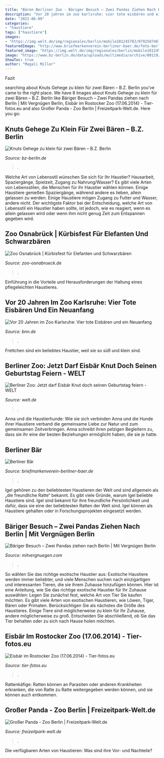 ```yaml
---
title: "Bären Berliner Zoo - Bäriger Besuch – Zwei Pandas Ziehen Nach Berlin"
description: "Vor 20 jahren im zoo karlsruhe: vier tote eisbären und ein neuanfang"
date: "2022-06-09"
categories:
- "haustiere"
tags: ["haustiere"]
images:
- "https://img.welt.de/img/regionales/berlin/mobile101245782/0792507467-ci102l-w1024/knut6-DW-Berlin-Berlin-jpg.jpg"
featuredImage: "http://www.briefmarkenverein-berliner-baer.de/foto-berliner-baer/berliner-baer-750-gross.jpg"
featured_image: "https://img.welt.de/img/regionales/berlin/mobile101245782/0792507467-ci102l-w1024/knut6-DW-Berlin-Berlin-jpg.jpg"
image: "https://www.bz-berlin.de/data/uploads/multimedia/archive/00119/knut_119015a-709x432.jpg"
ShowToc: true
author: "Magali Miller"
---
```



Fazit

	

		
searching about Knuts Gehege zu klein für zwei Bären – B.Z. Berlin you've came to the right place. We have 8 Images about Knuts Gehege zu klein für zwei Bären – B.Z. Berlin like Bäriger Besuch – Zwei Pandas ziehen nach Berlin | Mit Vergnügen Berlin, Eisbär im Rostocker Zoo (17.06.2014) - Tier-fotos.eu and also Großer Panda - Zoo Berlin | Freizeitpark-Welt.de. Here you go:
		
    
## Knuts Gehege Zu Klein Für Zwei Bären – B.Z. Berlin

<img loading=lazy src="https://www.bz-berlin.de/data/uploads/multimedia/archive/00119/knut_119015a-709x432.jpg" onerror="this.onerror=null;this.src='https://tse2.mm.bing.net/th?id=OIP.NctpzaoCPOc6SxYRBPShQQHaEg&amp;pid=15.1';" alt="Knuts Gehege zu klein für zwei Bären – B.Z. Berlin">

_Source: bz-berlin.de_

>. 

	

Welche Art von Lebensstil wünschen Sie sich für Ihr Haustier? Hausarbeit, Spaziergänge, Spielzeit, Zugang zu Nahrung/Wasser?
Es gibt viele Arten von Lebensstilen, die Menschen für ihr Haustier wählen können. Einige Haustiere genießen Spaziergänge, während andere es lieben, allein gelassen zu werden. Einige Haustiere mögen Zugang zu Futter und Wasser, andere nicht. Der wichtigste Faktor bei der Entscheidung, welche Art von Lebensstil ein Haustier haben sollte, ist jedoch, wie es reagiert, wenn es allein gelassen wird oder wenn ihm nicht genug Zeit zum Entspannen gegeben wird.

    
## Zoo Osnabrück | Kürbisfest Für Elefanten Und Schwarzbären

<img loading=lazy src="https://www.zoo-osnabrueck.de/fileadmin/dateien/Fotos/Zoo-OS-KuerbisfuerElefanten221020E.JPG" onerror="this.onerror=null;this.src='https://tse3.mm.bing.net/th?id=OIP.f8-QtDz90tcwQyVI8DpdRwHaE8&amp;pid=15.1';" alt="Zoo Osnabrück | Kürbisfest für Elefanten und Schwarzbären">

_Source: zoo-osnabrueck.de_

>. 

	

Einführung in die Vorteile und Herausforderungen der Haltung eines pflegeleichten Haustieres.

    
## Vor 20 Jahren Im Zoo Karlsruhe: Vier Tote Eisbären Und Ein Neuanfang

<img loading=lazy src="https://bnn.de/karlsruhe/do_zoo_fuetterung036/alternates/LANDSCAPE_13x7_BASE/do_zoo_fuetterung036" onerror="this.onerror=null;this.src='https://tse4.mm.bing.net/th?id=OIP.kX4ks1EAixzErAjsF8jsPAHaD_&amp;pid=15.1';" alt="Vor 20 Jahren im Zoo Karlsruhe: Vier tote Eisbären und ein Neuanfang">

_Source: bnn.de_

>. 

	

Frettchen sind ein beliebtes Haustier, weil sie so süß und klein sind.

    
## Berliner Zoo: Jetzt Darf Eisbär Knut Doch Seinen Geburtstag Feiern - WELT

<img loading=lazy src="https://img.welt.de/img/regionales/berlin/mobile101245782/0792507467-ci102l-w1024/knut6-DW-Berlin-Berlin-jpg.jpg" onerror="this.onerror=null;this.src='https://tse1.mm.bing.net/th?id=OIP.1d_Oi9FxM9MYYOELR5GefgHaHP&amp;pid=15.1';" alt="Berliner Zoo: Jetzt darf Eisbär Knut doch seinen Geburtstag feiern - WELT">

_Source: welt.de_

>. 

	

Anna und die Haustierhunde: Wie sie sich verbinden
Anna und die Hunde ihrer Haustiere verband die gemeinsame Liebe zur Natur und zum gemeinsamen Zeitverbringen. Anna schreibt ihren pelzigen Begleitern zu, dass sie ihr eine der besten Beziehungen ermöglicht haben, die sie je hatte.

    
## Berliner Bär

<img loading=lazy src="http://www.briefmarkenverein-berliner-baer.de/foto-berliner-baer/berliner-baer-750-gross.jpg" onerror="this.onerror=null;this.src='https://tse4.mm.bing.net/th?id=OIP.B2CNRnqDTnASkciNA-J8CwHaFr&amp;pid=15.1';" alt="Berliner Bär">

_Source: briefmarkenverein-berliner-baer.de_

>. 

	

Igel gehören zu den beliebtesten Haustieren der Welt und sind allgemein als „die freundliche Ratte“ bekannt.
Es gibt viele Gründe, warum Igel beliebte Haustiere sind. Igel sind bekannt für ihre freundliche Persönlichkeit und dafür, dass sie eine der beliebtesten Ratten der Welt sind. Igel können als Haustiere gehalten oder in Forschungsprojekten eingesetzt werden.

    
## Bäriger Besuch – Zwei Pandas Ziehen Nach Berlin | Mit Vergnügen Berlin

<img loading=lazy src="https://mitvergnuegen.com/wp-content/uploads/2017/06/panda-martinez-de-la-varga-shutterstock.jpg" onerror="this.onerror=null;this.src='https://tse2.mm.bing.net/th?id=OIP.QlOHHJTpvwZPmWZxWYghZAHaE6&amp;pid=15.1';" alt="Bäriger Besuch – Zwei Pandas ziehen nach Berlin | Mit Vergnügen Berlin">

_Source: mitvergnuegen.com_

>. 

	

So wählen Sie das richtige exotische Haustier aus:
Exotische Haustiere werden immer beliebter, und viele Menschen suchen nach einzigartigen und interessanten Tieren, die sie ihrem Zuhause hinzufügen können. Hier ist eine Anleitung, wie Sie das richtige exotische Haustier für Ihr Zuhause auswählen: Legen Sie zunächst fest, welche Art von Tier Sie kaufen möchten. Es gibt viele Arten von exotischen Haustieren, wie Löwen, Tiger, Bären oder Primaten. Berücksichtigen Sie als nächstes die Größe des Haustieres. Einige Tiere sind möglicherweise zu klein für Ihr Zuhause, andere möglicherweise zu groß. Entscheiden Sie abschließend, ob Sie das Tier behalten oder zu sich nach Hause holen möchten.

    
## Eisbär Im Rostocker Zoo (17.06.2014) - Tier-fotos.eu

<img loading=lazy src="https://www.tier-fotos.eu/1200/eisbaer-rostocker-zoo-17062014--16363.jpg" onerror="this.onerror=null;this.src='https://tse3.mm.bing.net/th?id=OIP.2qqeXCSyMNfSgSODhF86-QHaE7&amp;pid=15.1';" alt="Eisbär im Rostocker Zoo (17.06.2014) - Tier-fotos.eu">

_Source: tier-fotos.eu_

>. 

	

Rattenkäfige: Ratten können an Parasiten oder anderen Krankheiten erkranken, die von Ratte zu Ratte weitergegeben werden können, und sie können auch entkommen.

    
## Großer Panda - Zoo Berlin | Freizeitpark-Welt.de

<img loading=lazy src="https://www.freizeitpark-welt.de/zoo/zoo_berlin/fotos/2020/20200529_153954_14_medium.jpg" onerror="this.onerror=null;this.src='https://tse2.mm.bing.net/th?id=OIP.C2qasAJLjvId9ISn3F1o8wHaFj&amp;pid=15.1';" alt="Großer Panda - Zoo Berlin | Freizeitpark-Welt.de">

_Source: freizeitpark-welt.de_

>. 

	

Die verfügbaren Arten von Haustieren: Was sind ihre Vor- und Nachteile?

